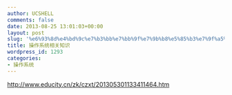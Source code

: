 ```yaml
---
author: UCSHELL
comments: false
date: 2013-08-25 13:01:03+00:00
layout: post
slug: '%e6%93%8d%e4%bd%9c%e7%b3%bb%e7%bb%9f%e7%9b%b8%e5%85%b3%e7%9f%a5%e8%af%86'
title: 操作系统相关知识
wordpress_id: 1293
categories:
- 操作系统
---
```


http://www.educity.cn/zk/czxt/201305301133411464.htm
